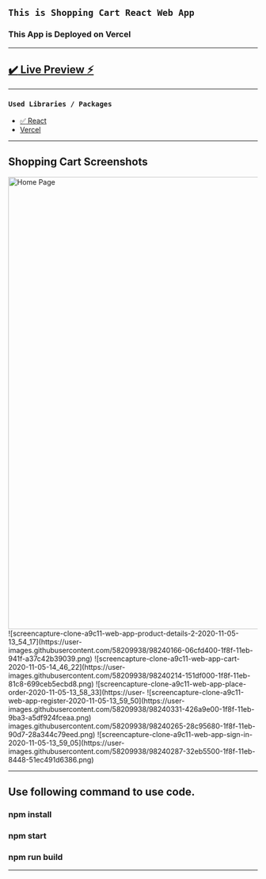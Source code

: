 ## `This is Shopping Cart React Web App`

### This App is Deployed on Vercel

---

## [:heavy_check_mark: Live Preview :zap:](https://shopping-cart-react-app.vercel.app/)

---

### `Used Libraries / Packages`

- [:white_check_mark: React ](https://reactjs.org/docs/create-a-new-react-app.html)
- [ Vercel ](https://vercel.com/)
---
## Shopping Cart Screenshots
<img width="913" alt="Home Page" src="https://user-images.githubusercontent.com/58209938/98240054-dee07080-1f8e-11eb-847b-d44815fa8915.PNG">
![screencapture-clone-a9c11-web-app-product-details-2-2020-11-05-13_54_17](https://user-images.githubusercontent.com/58209938/98240166-06cfd400-1f8f-11eb-941f-a37c42b39039.png)
![screencapture-clone-a9c11-web-app-cart-2020-11-05-14_46_22](https://user-images.githubusercontent.com/58209938/98240214-151df000-1f8f-11eb-81c8-699ceb5ecbd8.png)
![screencapture-clone-a9c11-web-app-place-order-2020-11-05-13_58_33](https://user-
![screencapture-clone-a9c11-web-app-register-2020-11-05-13_59_50](https://user-images.githubusercontent.com/58209938/98240331-426a9e00-1f8f-11eb-9ba3-a5df924fceaa.png)
images.githubusercontent.com/58209938/98240265-28c95680-1f8f-11eb-90d7-28a344c79eed.png)
![screencapture-clone-a9c11-web-app-sign-in-2020-11-05-13_59_05](https://user-images.githubusercontent.com/58209938/98240287-32eb5500-1f8f-11eb-8448-51ec491d6386.png)

---
## Use following command to use code.

### npm install

### npm start

### npm run build

---
